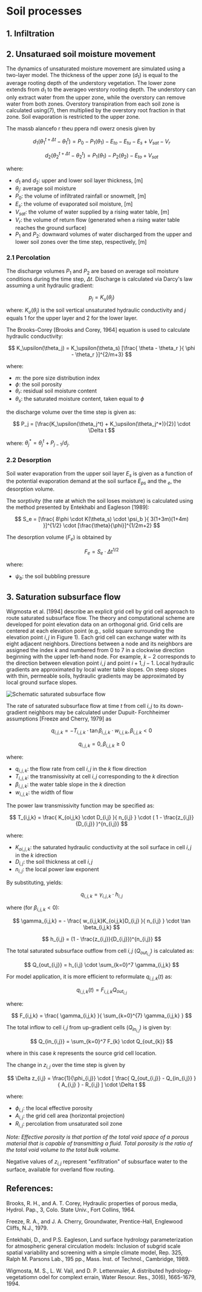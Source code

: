
# Soil processes

## 1. Infiltration



## 2. Unsaturaed soil moisture movement
The dynamics of unsaturated moisture movement are simulated
using a two-layer model. The thickness of the upper
zone ($d_1$) is equal to the average rooting depth of the
understory vegetation. The lower zone extends
from $d_1$ to the averageo verstory rooting depth. The understory
can only extract water from the upper zone, while the
overstory can remove water from both zones. Overstory
transpiration from each soil zone is calculated using(7), then
multiplied by the overstory root fraction in that zone. Soil
evaporation is restricted to the upper zone.


The massb alancefo r theu ppera ndl owerz onesis given by

$$
    d_1(\theta_1^{t + \Delta t} - \theta_1^t) = P_0 - P_1(\theta_1) - E_{to} - E_{tu} - E_s + V_{sat} - V_r
$$

$$
    d_2(\theta_2^{t + \Delta t} - \theta_2^t) = P_1(\theta_1) - P_2(\theta_2) - E_{to} + V_{sat}
$$

where:
- $d_1$ and $d_2$: upper and lower soil layer thickness, [m] 
- $\theta_j$: average soil moisture
- $P_0$: the volume of infiltrated rainfall or snowmelt, [m]
- $E_s$: the volume of evaporated soil moisture, [m]
- $V_{sat}$: the volume of water supplied by a rising water table, [m]
- $V_r$: the volume of return flow (generated when a rising water table reaches the ground surface)
- $P_1$ and $P_2$: downward volumes of water discharged from the upper and lower soil zones over the time step, respectively, [m]

### 2.1 Percolation
The discharge volumes $P_1$ and $P_2$ are based on average soil moisture conditions during the time step, $\Delta t$. Discharge is calculated via Darcy's law assuming a unit hydraulic gradient:

$$
    p_j = K_\upsilon(\theta_j)
$$

where:
$K_\upsilon(\theta_j)$ is the soil vertical unsaturated hydraulic conductivity and $j$ equals 1 for the upper layer and 2 for the lower layer.

The Brooks-Corey [Brooks and Corey, 1964]
equation is used to calculate hydraulic conductivity:

$$
    K_\upsilon(\theta_j) = K_\upsilon(\theta_s)
    [\frac{
        \theta - \theta_r
    }{
        \phi - \theta_r
    }]^{2/m+3}
$$

where:
- $m$: the pore size distribution index
- $\phi$: the soil porosity
- $\theta_r$: residual soil moisture content
- $\theta_s$: the saturated moisture content, taken equal to $\phi$

the discharge volume over the time step is given as:

$$
    P_j = [\frac{K_\upsilon(\theta_j^t) + K_\upsilon(\theta_j^*)}{2}] \cdot \Delta t
$$

where: $\theta_j^* = \theta_j^t + P_{j-1}/d_j$.


### 2.2 Desorption
Soil water evaporation from the upper soil layer $E_s$ is given as a function of the potential evaporation demand at the soil surface $E_{ps}$ and the $_e$, the desorption volume. 

The sorptivity (the rate at which the soil loses moisture) is calculated using the method presented by Entekhabi and Eagleson [1989]:

$$
    S_e = [\frac{
        8\phi \cdot K(\theta_s) \cdot \psi_b
    }{
        3(1+3m)(1+4m)
    }]^{1/2} \cdot
    [\frac{\theta}{\phi}]^{1/2m+2}
$$

The desorption volume ($F_e$) is obtained by 

$$
 F_e = S_e \cdot \Delta t^{1/2}
$$

where:
- $\psi_b$: the soil bubbling pressure

## 3. Saturation subsurface flow

Wigmosta et al. [1994] describe an explicit grid cell by grid
cell approach to route saturated subsurface flow. The theory
and computational scheme are developed for point elevation
data on an orthogonal grid. Grid cells are centered
at each elevation point (e.g., solid square surrounding the
elevation point $i, j$ in Figure 1). Each grid cell can exchange
water with its eight adjacent neighbors. Directions between a
node and its neighbors are assigned the index $k$ and numbered
from 0 to 7 in a clockwise direction beginning with the upper
left-hand node. For example, $k - 2$ corresponds to the direction
between elevation point $i, j$ and point $i + 1, j - 1$. Local
hydraulic gradients are approximated by local water table
slopes. On steep slopes with thin, permeable soils, hydraulic
gradients may be approximated by local ground surface slopes.

![Schematic saturated subsurface flow](./Schematic_Saturated_Water_Movement.png)

The rate of saturated subsurface flow at time $t$ from cell $i, j$
to its down-gradient neighbors may be calculated under Dupuit-
Forchheimer assumptions [Freeze and Cherry, 1979] as

$$
    q_{i,j,k} = - T_{i,j,k} \cdot \tan \beta_{i,j,k} \cdot w_{i,j,k}, 
    \beta_{i,j,k} < 0
$$

$$
    q_{i,j,k} = 0, \beta_{i,j,k} \geqslant 0
$$

where:
- $q_{i,j,k}$: the flow rate from cell $i,j$ in the $k$ flow direction 
- $T_{i,j,k}$: the transmissivity at cell $i,j$ corresponding to the $k$ direction
- $\beta_{i,j,k}$: the water table slope in the $k$ direction
- $w_{i,j,k}$: the width of flow

The power law transmissivity function may be specified as:

$$
    T_{i,j,k} = \frac{
        K_{oi,j,k} \cdot D_{i,j}
    }{
        n_{i,j}
    } \cdot
    (
        1 - \frac{z_{i,j}}{D_{i,j}}
    )^{n_{i,j}}
$$

where:
- $K_{oi,j,k}$: the saturated hydraulic conductivity at the soil surface in cell $i,j$ in the $k$ idrection
- $D_{i,j}$: the soil thickness at cell $i,j$
- $n_{i,j}$: the local power law exponent

By substituting, yields:

$$
    q_{i,j,k} = \gamma_{i,j,k} \cdot h_{i,j}
$$

where (for $\beta_{i,j,k} < 0$):

$$
    \gamma_{i,j,k} = - \frac{
        w_{i,j,k}K_{oi,j,k}D_{i,j}
    }{
        n_{i,j}
    } \cdot \tan \beta_{i,j,k}
$$

$$
    h_{i,j} = (1 - \frac{z_{i,j}}{D_{i,j}})^{n_{i,j}}
$$

The total saturated subsurface outflow from cell $i,j$ ($Q_{out_{i,j}}$) is calculated as:

$$
    Q_{out_{i,j}} = h_{i,j} \cdot \sum_{k=0}^7 \gamma_{i,j,k}
$$

For model application, it is more efficient to reformulate $q_{i,j,k}(t)$ as:

$$
    q_{i,j,k}(t) = F_{i,j,k}Q_{out_{i,j}}
$$

where:

$$
    F_{i,j,k} = \frac{
        \gamma_{i,j,k}
    }{
        \sum_{k=0}^{7} \gamma_{i,j,k} 
    }
$$

The total inflow to cell $i,j$ from up-gradient cells ($Q_{in_{i,j}}$) is given by:

$$
    Q_{in_{i,j}} = \sum_{k=0}^7 F_{k} \cdot Q_{out_{k}}
$$

where in this case $k$ represents the source grid cell location. 

The change in $z_{i,j}$ over the time step is given by

$$
    \Delta z_{i,j} = \frac{1}{\phi_{i,j}} \cdot
    [
        \frac{
            Q_{out_{i,j}} - Q_{in_{i,j}} 
        }{
            A_{i,j}
        } - R_{i,j}
    ] \cdot \Delta t
$$

where:
- $\phi_{i,j}$: the local effective porosity
- $A_{i,j}$: the grid cell area (horizontal projection)
- $R_{i,j}$: percolation from unsaturated soil zone

*Note: Effective porosity is that portion of the total void space of a porous material that is capable of transmitting a fluid. Total porosity is the ratio of the total void volume to the total bulk volume.*

Negative values of $z_{i,j}$ represent "exfiltration" of subsurface water to the surface, available for overland flow routing.

## References:

Brooks, R. H., and A. T. Corey, Hydraulic properties of porous
media, Hydrol. Pap., 3, Colo. State Univ., Fort Collins, 1964.

Freeze, R. A., and J. A. Cherry, Groundwater, Prentice-Hall, Englewood
Cliffs, N.J., 1979.

Entekhabi, D., and P.S. Eagleson, Land surface hydrology parameterization for atmospheric general circulation models: Inclusion of subgrid scale spatial variability and screening with a simple climate model, Rep. 325, Ralph M. Parsons Lab., 195 pp., Mass. Inst. of Technol., Cambridge, 1989.

Wigmosta, M. S., L. W. Vail, and D. P. Lettenmaier, A distributed
hydrology-vegetatiomn odel for complext errain, Water Resour. Res.,
30(6), 1665-1679, 1994.

